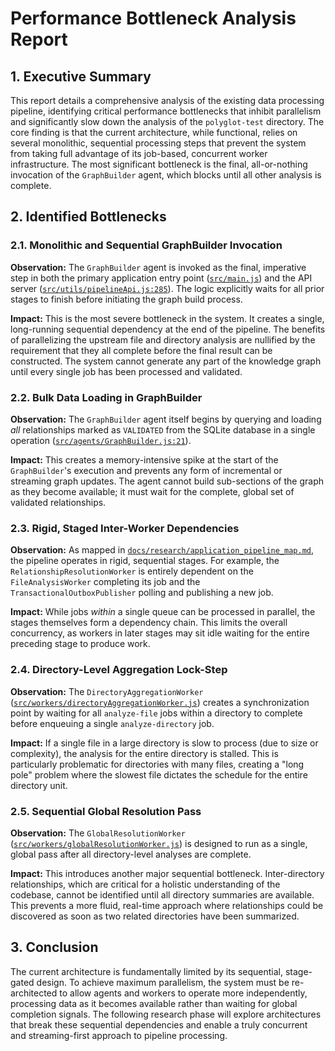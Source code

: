 # Performance Bottleneck Analysis Report

## 1. Executive Summary

This report details a comprehensive analysis of the existing data processing pipeline, identifying critical performance bottlenecks that inhibit parallelism and significantly slow down the analysis of the `polyglot-test` directory. The core finding is that the current architecture, while functional, relies on several monolithic, sequential processing steps that prevent the system from taking full advantage of its job-based, concurrent worker infrastructure. The most significant bottleneck is the final, all-or-nothing invocation of the `GraphBuilder` agent, which blocks until all other analysis is complete.

## 2. Identified Bottlenecks

### 2.1. Monolithic and Sequential GraphBuilder Invocation

**Observation:** The `GraphBuilder` agent is invoked as the final, imperative step in both the primary application entry point ([`src/main.js`](src/main.js:64)) and the API server ([`src/utils/pipelineApi.js:285`](src/utils/pipelineApi.js:285)). The logic explicitly waits for all prior stages to finish before initiating the graph build process.

**Impact:** This is the most severe bottleneck in the system. It creates a single, long-running sequential dependency at the end of the pipeline. The benefits of parallelizing the upstream file and directory analysis are nullified by the requirement that they all complete before the final result can be constructed. The system cannot generate any part of the knowledge graph until every single job has been processed and validated.

### 2.2. Bulk Data Loading in GraphBuilder

**Observation:** The `GraphBuilder` agent itself begins by querying and loading *all* relationships marked as `VALIDATED` from the SQLite database in a single operation ([`src/agents/GraphBuilder.js:21`](src/agents/GraphBuilder.js:21)).

**Impact:** This creates a memory-intensive spike at the start of the `GraphBuilder`'s execution and prevents any form of incremental or streaming graph updates. The agent cannot build sub-sections of the graph as they become available; it must wait for the complete, global set of validated relationships.

### 2.3. Rigid, Staged Inter-Worker Dependencies

**Observation:** As mapped in [`docs/research/application_pipeline_map.md`](docs/research/application_pipeline_map.md), the pipeline operates in rigid, sequential stages. For example, the `RelationshipResolutionWorker` is entirely dependent on the `FileAnalysisWorker` completing its job and the `TransactionalOutboxPublisher` polling and publishing a new job.

**Impact:** While jobs *within* a single queue can be processed in parallel, the stages themselves form a dependency chain. This limits the overall concurrency, as workers in later stages may sit idle waiting for the entire preceding stage to produce work.

### 2.4. Directory-Level Aggregation Lock-Step

**Observation:** The `DirectoryAggregationWorker` ([`src/workers/directoryAggregationWorker.js`](src/workers/directoryAggregationWorker.js)) creates a synchronization point by waiting for all `analyze-file` jobs within a directory to complete before enqueuing a single `analyze-directory` job.

**Impact:** If a single file in a large directory is slow to process (due to size or complexity), the analysis for the entire directory is stalled. This is particularly problematic for directories with many files, creating a "long pole" problem where the slowest file dictates the schedule for the entire directory unit.

### 2.5. Sequential Global Resolution Pass

**Observation:** The `GlobalResolutionWorker` ([`src/workers/globalResolutionWorker.js`](src/workers/globalResolutionWorker.js)) is designed to run as a single, global pass after all directory-level analyses are complete.

**Impact:** This introduces another major sequential bottleneck. Inter-directory relationships, which are critical for a holistic understanding of the codebase, cannot be identified until all directory summaries are available. This prevents a more fluid, real-time approach where relationships could be discovered as soon as two related directories have been summarized.

## 3. Conclusion

The current architecture is fundamentally limited by its sequential, stage-gated design. To achieve maximum parallelism, the system must be re-architected to allow agents and workers to operate more independently, processing data as it becomes available rather than waiting for global completion signals. The following research phase will explore architectures that break these sequential dependencies and enable a truly concurrent and streaming-first approach to pipeline processing.